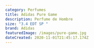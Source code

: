 ```yaml
---
category: Perfumes
title: Adidas Pure Game
description: Perfume de Hombre
size: "3.4 EDT SP "
brand: Adidas
featuredImage: /images/pure-game.jpg
dateCreated: 2020-11-01T21:45:17.174Z
---
```

